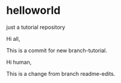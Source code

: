 # helloworld
just a tutorial repository

Hi all,

This is a commit for new branch-tutorial. 

Hi human,

This is a change from branch readme-edits.
